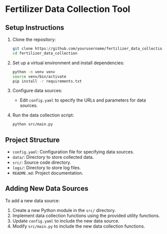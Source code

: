 # Fertilizer Data Collection Tool

## Setup Instructions

1. Clone the repository:
    ```bash
    git clone https://github.com/yourusername/fertilizer_data_collection.git
    cd fertilizer_data_collection
    ```

2. Set up a virtual environment and install dependencies:
    ```bash
    python -m venv venv
    source venv/bin/activate
    pip install -r requirements.txt
    ```

3. Configure data sources:
    - Edit `config.yaml` to specify the URLs and parameters for data sources.

4. Run the data collection script:
    ```bash
    python src/main.py
    ```

## Project Structure

- `config.yaml`: Configuration file for specifying data sources.
- `data/`: Directory to store collected data.
- `src/`: Source code directory.
- `logs/`: Directory to store log files.
- `README.md`: Project documentation.

## Adding New Data Sources

To add a new data source:
1. Create a new Python module in the `src/` directory.
2. Implement data collection functions using the provided utility functions.
3. Update `config.yaml` to include the new data source.
4. Modify `src/main.py` to include the new data collection functions.

